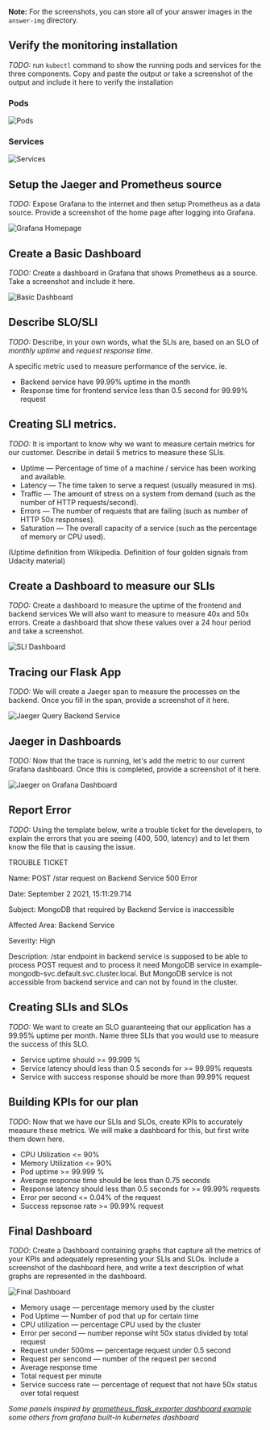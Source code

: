 **Note:** For the screenshots, you can store all of your answer images in the `answer-img` directory.

## Verify the monitoring installation

*TODO:* run `kubectl` command to show the running pods and services for the three components. Copy and paste the output or take a screenshot of the output and include it here to verify the installation

### Pods
![Pods](./answer-img/monitoring-pods.png)
### Services
![Services](./answer-img/monitoring-svc.png)

## Setup the Jaeger and Prometheus source
*TODO:* Expose Grafana to the internet and then setup Prometheus as a data source. Provide a screenshot of the home page after logging into Grafana.

![Grafana Homepage](./answer-img/grafana-homepage.png)

## Create a Basic Dashboard
*TODO:* Create a dashboard in Grafana that shows Prometheus as a source. Take a screenshot and include it here.

![Basic Dashboard](./answer-img/basic-dashboard.png)

## Describe SLO/SLI
*TODO:* Describe, in your own words, what the SLIs are, based on an SLO of *monthly uptime* and *request response time*.

A specific metric used to measure performance of the service. ie.
- Backend service have 99.99% uptime in the month
- Response time for frontend service less than 0.5 second for 99.99% request

## Creating SLI metrics.
*TODO:* It is important to know why we want to measure certain metrics for our customer. Describe in detail 5 metrics to measure these SLIs. 

- Uptime — Percentage of time of a machine / service has been working and available.
- Latency — The time taken to serve a request (usually measured in ms).
- Traffic — The amount of stress on a system from demand (such as the number of HTTP requests/second).
- Errors — The number of requests that are failing (such as number of HTTP 50x responses).
- Saturation — The overall capacity of a service (such as the percentage of memory or CPU used).

(Uptime definition from Wikipedia. Definition of four golden signals from Udacity material)

## Create a Dashboard to measure our SLIs
*TODO:* Create a dashboard to measure the uptime of the frontend and backend services We will also want to measure to measure 40x and 50x errors. Create a dashboard that show these values over a 24 hour period and take a screenshot.

![SLI Dashboard](./answer-img/dashboard_uptime_error.png)

## Tracing our Flask App
*TODO:*  We will create a Jaeger span to measure the processes on the backend. Once you fill in the span, provide a screenshot of it here.

![Jaeger Query Backend Service](./answer-img/jaeger-query-backend.png)

## Jaeger in Dashboards
*TODO:* Now that the trace is running, let's add the metric to our current Grafana dashboard. Once this is completed, provide a screenshot of it here.

![Jaeger on Grafana Dashboard](./answer-img/jaeger-grafana.png)

## Report Error
*TODO:* Using the template below, write a trouble ticket for the developers, to explain the errors that you are seeing (400, 500, latency) and to let them know the file that is causing the issue.

TROUBLE TICKET

Name: POST /star request on Backend Service 500 Error

Date: September 2 2021, 15:11:29.714

Subject: MongoDB that required by Backend Service is inaccessible

Affected Area: Backend Service

Severity: High

Description: /star endpoint in backend service is supposed to be able to process POST request and to process it need MongoDB service in example-mongodb-svc.default.svc.cluster.local. But MongoDB service is not accessible from backend service and can not by found in the cluster. 


## Creating SLIs and SLOs
*TODO:* We want to create an SLO guaranteeing that our application has a 99.95% uptime per month. Name three SLIs that you would use to measure the success of this SLO.

- Service uptime should >= 99.999 %
- Service latency should less than 0.5 seconds for >= 99.99% requests
- Service with success response should be more than 99.99% request

## Building KPIs for our plan
*TODO*: Now that we have our SLIs and SLOs, create KPIs to accurately measure these metrics. We will make a dashboard for this, but first write them down here.

- CPU Utilization <= 90%
- Memory Utilization <= 90%
- Pod uptime >= 99.999 %
- Average response time should be less than 0.75 seconds
- Response latency should less than 0.5 seconds for >= 99.99% requests
- Error per second <= 0.04% of the request
- Success repsonse rate >= 99.99% request

## Final Dashboard
*TODO*: Create a Dashboard containing graphs that capture all the metrics of your KPIs and adequately representing your SLIs and SLOs. Include a screenshot of the dashboard here, and write a text description of what graphs are represented in the dashboard.  

![Final Dashboard](./answer-img/final-dashboard.png)

- Memory usage — percentage memory used by the cluster
- Pod Uptime — Number of pod that up for certain time
- CPU utilization — percentage CPU used by the cluster
- Error per second — number reponse wiht 50x status divided by total request
- Request under 500ms — percentage request under 0.5 second
- Request per sencond — number of the request per second
- Average response time
- Total request per minute
- Service success rate — percentage of request that not have 50x status over total request

*Some panels inspired by [prometheus_flask_exporter dashboard example](https://github.com/rycus86/prometheus_flask_exporter/blob/master/dashboards/flask_webapp.json) some others from grafana built-in kubernetes dashboard*